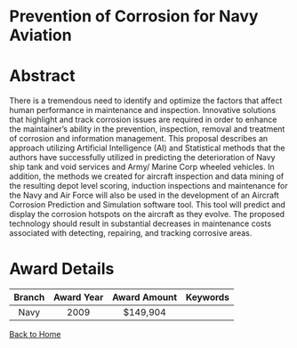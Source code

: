 
Prevention of Corrosion for Navy Aviation
=========================================

# Abstract


There is a tremendous need to identify and optimize the factors that affect human performance in maintenance and inspection. Innovative solutions that highlight and track corrosion issues are required in order to enhance the maintainer’s ability in the prevention, inspection, removal and treatment of corrosion and information management. This proposal describes an approach utilizing Artificial Intelligence (AI) and Statistical methods that the authors have successfully utilized in predicting the deterioration of Navy ship tank and void services and Army/ Marine Corp wheeled vehicles. In addition, the methods we created for aircraft inspection and data mining of the resulting depot level scoring, induction inspections and maintenance for the Navy and Air Force will also be used in the development of an Aircraft Corrosion Prediction and Simulation software tool. This tool will predict and display the corrosion hotspots on the aircraft as they evolve. The proposed technology should result in substantial decreases in maintenance costs associated with detecting, repairing, and tracking corrosive areas.  

# Award Details

|Branch|Award Year|Award Amount|Keywords|
| :---: | :---: | :---: | :---: |
|Navy|2009|$149,904||
  
  


[Back to Home](https://github.com/chrischow/dod_sbir_awards/DJ/#1888)